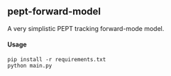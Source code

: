 ## pept-forward-model

A very simplistic PEPT tracking forward-mode model.

#### Usage
```
pip install -r requirements.txt
python main.py
```